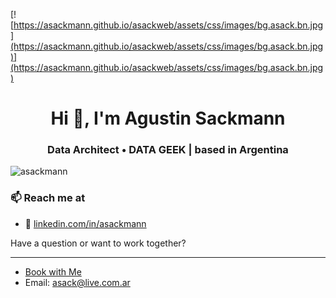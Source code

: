 [![https://asackmann.github.io/asackweb/assets/css/images/bg.asack.bn.jpg](https://asackmann.github.io/asackweb/assets/css/images/bg.asack.bn.jpg)](https://asackmann.github.io/asackweb/assets/css/images/bg.asack.bn.jpg)

<h1 align="center">Hi 👋, I'm Agustin Sackmann</h1>
<h3 align="center">Data Architect  •  DATA GEEK | based in Argentina</h3>

<p align="left"> <img src="https://komarev.com/ghpvc/?username=asackmann&label=Profile%20views&color=0e75b6&style=flat" alt="asackmann" /> </p>


### 📫 Reach me at  

-  🔗 [linkedin.com/in/asackmann](https://www.linkedin.com/in/asackmann/)
  
Have a question or want to work together?
________________________
- [Book with Me](https://outlook.office.com/bookwithme/user/86271afacbd44398bca52aa9cd1a48fa@biapplications.com.ar?anonymous&ep=plink)
- Email: asack@live.com.ar
  
  
<!--
**asackmann/asackmann** is a ✨ _special_ ✨ repository because its `README.md` (this file) appears on your GitHub profile.

Here are some ideas to get you started:

- 🔭 I’m currently working on ...
- 🌱 I’m currently learning ...
- 👯 I’m looking to collaborate on ...
- 🤔 I’m looking for help with ...
- 💬 Ask me about ...

- 😄 Pronouns: ...
- ⚡ Fun fact: ...
-->
